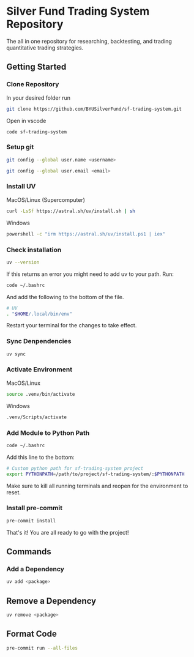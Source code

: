 # Silver Fund Trading System Repository
The all in one repository for researching, backtesting, and trading quantitative trading strategies.

## Getting Started

### Clone Repository
In your desired folder run
```bash
git clone https://github.com/BYUSilverFund/sf-trading-system.git
```

Open in vscode
```
code sf-trading-system
```

### Setup git
```bash
git config --global user.name <username>
```
```bash
git config --global user.email <email>
```

### Install UV
MacOS/Linux (Supercomputer)
```bash
curl -LsSf https://astral.sh/uv/install.sh | sh
```

Windows
```bash
powershell -c "irm https://astral.sh/uv/install.ps1 | iex"
```

### Check installation
```bash
uv --version
```

If this returns an error you might need to add uv to your path. Run:
```bash
code ~/.bashrc
```

And add the following to the bottom of the file.
```bash
# UV
. "$HOME/.local/bin/env"
```
Restart your terminal for the changes to take effect.

### Sync Denpendencies
```bash
uv sync
```

### Activate Environment
MacOS/Linux
```bash
source .venv/bin/activate
```

Windows
```bash
.venv/Scripts/activate
```

### Add Module to Python Path
```bash
code ~/.bashrc
```

Add this line to the bottom:
```bash
# Custom python path for sf-trading-system project
export PYTHONPATH=/path/to/project/sf-trading-system/:$PYTHONPATH
```

Make sure to kill all running terminals and reopen for the environment to reset.

### Install pre-commit
``` bash
pre-commit install
```

That's it! You are all ready to go with the project!

## Commands

### Add a Dependency
```bash
uv add <package>
```

## Remove a Dependency
```bash
uv remove <package>
```

## Format Code
```bash
pre-commit run --all-files
```
